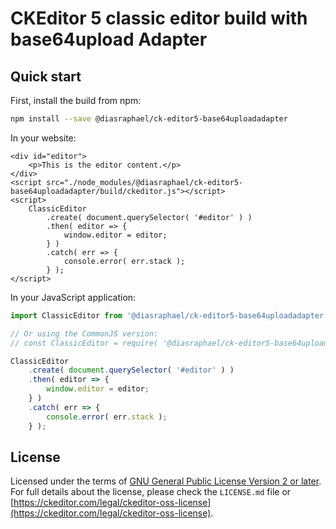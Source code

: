 CKEditor 5 classic editor build with base64upload Adapter
=========================================================

## Quick start

First, install the build from npm:

```bash
npm install --save @diasraphael/ck-editor5-base64uploadadapter
```
 In your website:

```
<div id="editor">
    <p>This is the editor content.</p>
</div>
<script src="./node_modules/@diasraphael/ck-editor5-base64uploadadapter/build/ckeditor.js"></script>
<script>
    ClassicEditor
        .create( document.querySelector( '#editor' ) )
        .then( editor => {
            window.editor = editor;
        } )
        .catch( err => {
            console.error( err.stack );
        } );
</script> 
```

 In your JavaScript application:

```js
import ClassicEditor from '@diasraphael/ck-editor5-base64uploadadapter';

// Or using the CommonJS version:
// const ClassicEditor = require( '@diasraphael/ck-editor5-base64uploadadapter' );

ClassicEditor
	.create( document.querySelector( '#editor' ) )
	.then( editor => {
		window.editor = editor;
	} )
	.catch( err => {
		console.error( err.stack );
	} );
```


## License

Licensed under the terms of [GNU General Public License Version 2 or later](http://www.gnu.org/licenses/gpl.html). For full details about the license, please check the `LICENSE.md` file or [https://ckeditor.com/legal/ckeditor-oss-license](https://ckeditor.com/legal/ckeditor-oss-license).